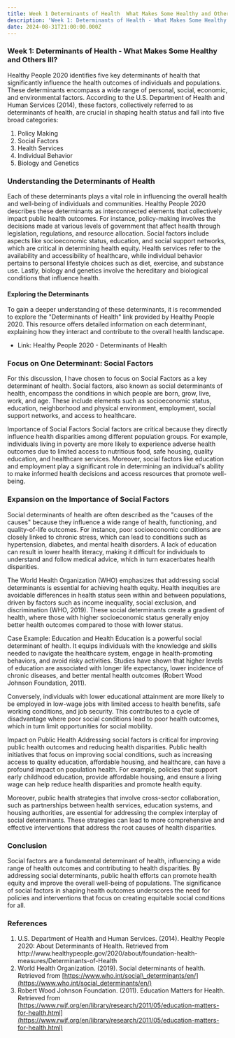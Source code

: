 ```yaml
---
title: Week 1 Determinants of Health  What Makes Some Healthy and Others Ill
description: 'Week 1: Determinants of Health - What Makes Some Healthy and Others Ill?'
date: 2024-08-31T21:00:00.000Z
---
```


### Week 1: Determinants of Health - What Makes Some Healthy and Others Ill?

Healthy People 2020 identifies five key determinants of health that significantly influence the health outcomes of individuals and populations. These determinants encompass a wide range of personal, social, economic, and environmental factors. According to the U.S. Department of Health and Human Services (2014), these factors, collectively referred to as determinants of health, are crucial in shaping health status and fall into five broad categories:

1. Policy Making
2. Social Factors
3. Health Services
4. Individual Behavior
5. Biology and Genetics

### Understanding the Determinants of Health

Each of these determinants plays a vital role in influencing the overall health and well-being of individuals and communities. Healthy People 2020 describes these determinants as interconnected elements that collectively impact public health outcomes. For instance, policy-making involves the decisions made at various levels of government that affect health through legislation, regulations, and resource allocation. Social factors include aspects like socioeconomic status, education, and social support networks, which are critical in determining health equity. Health services refer to the availability and accessibility of healthcare, while individual behavior pertains to personal lifestyle choices such as diet, exercise, and substance use. Lastly, biology and genetics involve the hereditary and biological conditions that influence health.

#### Exploring the Determinants

To gain a deeper understanding of these determinants, it is recommended to explore the "Determinants of Health" link provided by Healthy People 2020. This resource offers detailed information on each determinant, explaining how they interact and contribute to the overall health landscape.

* Link: Healthy People 2020 - Determinants of Health

### Focus on One Determinant: Social Factors

For this discussion, I have chosen to focus on Social Factors as a key determinant of health. Social factors, also known as social determinants of health, encompass the conditions in which people are born, grow, live, work, and age. These include elements such as socioeconomic status, education, neighborhood and physical environment, employment, social support networks, and access to healthcare.

Importance of Social Factors
Social factors are critical because they directly influence health disparities among different population groups. For example, individuals living in poverty are more likely to experience adverse health outcomes due to limited access to nutritious food, safe housing, quality education, and healthcare services. Moreover, social factors like education and employment play a significant role in determining an individual's ability to make informed health decisions and access resources that promote well-being.

### Expansion on the Importance of Social Factors

Social determinants of health are often described as the "causes of the causes" because they influence a wide range of health, functioning, and quality-of-life outcomes. For instance, poor socioeconomic conditions are closely linked to chronic stress, which can lead to conditions such as hypertension, diabetes, and mental health disorders. A lack of education can result in lower health literacy, making it difficult for individuals to understand and follow medical advice, which in turn exacerbates health disparities.

The World Health Organization (WHO) emphasizes that addressing social determinants is essential for achieving health equity. Health inequities are avoidable differences in health status seen within and between populations, driven by factors such as income inequality, social exclusion, and discrimination (WHO, 2019). These social determinants create a gradient of health, where those with higher socioeconomic status generally enjoy better health outcomes compared to those with lower status.

Case Example: Education and Health
Education is a powerful social determinant of health. It equips individuals with the knowledge and skills needed to navigate the healthcare system, engage in health-promoting behaviors, and avoid risky activities. Studies have shown that higher levels of education are associated with longer life expectancy, lower incidence of chronic diseases, and better mental health outcomes (Robert Wood Johnson Foundation, 2011).

Conversely, individuals with lower educational attainment are more likely to be employed in low-wage jobs with limited access to health benefits, safe working conditions, and job security. This contributes to a cycle of disadvantage where poor social conditions lead to poor health outcomes, which in turn limit opportunities for social mobility.

Impact on Public Health
Addressing social factors is critical for improving public health outcomes and reducing health disparities. Public health initiatives that focus on improving social conditions, such as increasing access to quality education, affordable housing, and healthcare, can have a profound impact on population health. For example, policies that support early childhood education, provide affordable housing, and ensure a living wage can help reduce health disparities and promote health equity.

Moreover, public health strategies that involve cross-sector collaboration, such as partnerships between health services, education systems, and housing authorities, are essential for addressing the complex interplay of social determinants. These strategies can lead to more comprehensive and effective interventions that address the root causes of health disparities.

### Conclusion

Social factors are a fundamental determinant of health, influencing a wide range of health outcomes and contributing to health disparities. By addressing social determinants, public health efforts can promote health equity and improve the overall well-being of populations. The significance of social factors in shaping health outcomes underscores the need for policies and interventions that focus on creating equitable social conditions for all.

### References

1. U.S. Department of Health and Human Services. (2014). Healthy People 2020: About Determinants of Health. Retrieved from http\://www\.healthypeople.gov/2020/about/foundation-health-measures/Determinants-of-Health
2. World Health Organization. (2019). Social determinants of health. Retrieved from [https://www.who.int/social\_determinants/en/](https://www.who.int/social_determinants/en/)
3. Robert Wood Johnson Foundation. (2011). Education Matters for Health. Retrieved from [https://www.rwjf.org/en/library/research/2011/05/education-matters-for-health.html](https://www.rwjf.org/en/library/research/2011/05/education-matters-for-health.html)
